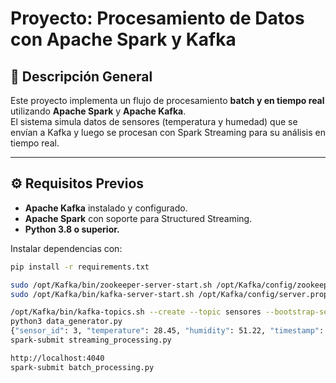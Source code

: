 # Proyecto: Procesamiento de Datos con Apache Spark y Kafka

## 🧩 Descripción General

Este proyecto implementa un flujo de procesamiento **batch y en tiempo real** utilizando **Apache Spark** y **Apache Kafka**.  
El sistema simula datos de sensores (temperatura y humedad) que se envían a Kafka y luego se procesan con Spark Streaming para su análisis en tiempo real.

---

## ⚙️ Requisitos Previos

- **Apache Kafka** instalado y configurado.
- **Apache Spark** con soporte para Structured Streaming.
- **Python 3.8 o superior.**

Instalar dependencias con:
```bash
pip install -r requirements.txt

sudo /opt/Kafka/bin/zookeeper-server-start.sh /opt/Kafka/config/zookeeper.properties &
sudo /opt/Kafka/bin/kafka-server-start.sh /opt/Kafka/config/server.properties &

/opt/Kafka/bin/kafka-topics.sh --create --topic sensores --bootstrap-server localhost:9092
python3 data_generator.py
{"sensor_id": 3, "temperature": 28.45, "humidity": 51.22, "timestamp": 1760757984}
spark-submit streaming_processing.py

http://localhost:4040
spark-submit batch_processing.py
